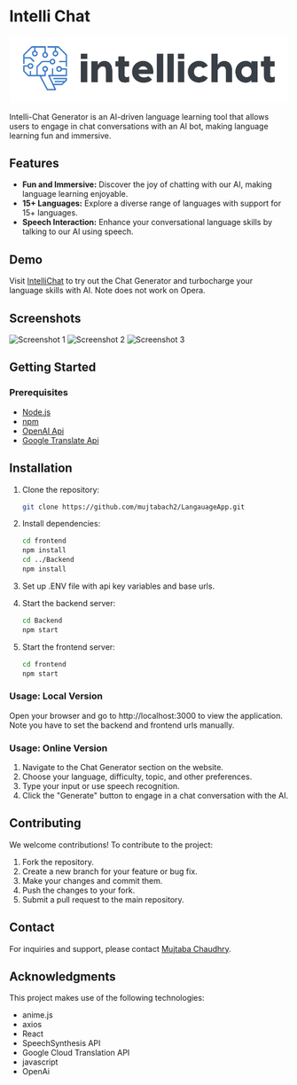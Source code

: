 # Intelli Chat
![logo](frontend/src/pages/images/logo.png)

Intelli-Chat Generator is an AI-driven language learning tool that allows users to engage in chat conversations with an AI bot, making language learning fun and immersive.

## Features

- **Fun and Immersive:** Discover the joy of chatting with our AI, making language learning enjoyable.
- **15+ Languages:** Explore a diverse range of languages with support for 15+ languages.
- **Speech Interaction:** Enhance your conversational language skills by talking to our AI using speech.

## Demo

Visit [IntelliChat](https://659b92eb4826241a5019b6ff--intelli-chat.netlify.app) to try out the Chat Generator and turbocharge your language skills with AI. Note does not work on Opera.

## Screenshots

![Screenshot 1](/screenshots/screenshot1.png)
![Screenshot 2](/screenshots/screenshot2.png)
![Screenshot 3](/screenshots/screenshot3.png)

## Getting Started

### Prerequisites

- [Node.js](https://nodejs.org/)
- [npm](https://www.npmjs.com/)
- [OpenAI Api](https://openai.com/blog/openai-api)
- [Google Translate Api](https://www.googleadservices.com/pagead/aclk?sa=L&ai=DChcSEwiW74bNl82DAxVFR0cBHfuBCjIYABAAGgJxdQ&gclid=Cj0KCQiAtOmsBhCnARIsAGPa5yaLpZz-rhHuboD98X-Vg0UC5kBXVHXfSTG6S3hGFL0zYBZz5rZJAV8aAhekEALw_wcB&ohost=www.google.com&cid=CAESVeD2NTd2u4Pm_LEeKafiOgMC4tmeH1C4-I3CUqGHi-r4Lo2epoUfEV4LyFyPGuAaqaJwdUpTLu0wqr_wYDv4EljsHWrKeE4Lvr7Ivc_zG4tvwMN-Hd0&sig=AOD64_0UetPeDd9agsFunMytQpUdt1h0Qw&q&adurl&ved=2ahUKEwiSw4HNl82DAxXqC3kGHdMfB2AQ0Qx6BAgIEAE)

## Installation

1. Clone the repository:

   ```bash
   git clone https://github.com/mujtabach2/LangauageApp.git
   ```
2. Install dependencies:

    ```bash
    cd frontend 
    npm install
    cd ../Backend
    npm install
    ```
3. Set up .ENV file with api key variables and base urls.
4. Start the backend server:

    ```bash
    cd Backend
    npm start
    ```
5. Start the frontend server:
    ```bash
    cd frontend
    npm start
    ```
   
### Usage: Local Version

Open your browser and go to http://localhost:3000 to view the application. Note you have to set the backend and frontend urls manually.



### Usage: Online Version

1. Navigate to the Chat Generator section on the website.
2. Choose your language, difficulty, topic, and other preferences.
3. Type your input or use speech recognition.
4. Click the "Generate" button to engage in a chat conversation with the AI.

## Contributing

We welcome contributions! To contribute to the project:

1. Fork the repository.
2. Create a new branch for your feature or bug fix.
3. Make your changes and commit them.
4. Push the changes to your fork.
5. Submit a pull request to the main repository.



## Contact

For inquiries and support, please contact [Mujtaba Chaudhry](https://www.linkedin.com/in/mujtaba-chaudhry/).

## Acknowledgments

This project makes use of the following technologies:

- anime.js
- axios
- React
- SpeechSynthesis API
- Google Cloud Translation API
- javascript
- OpenAi
